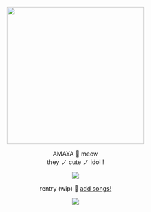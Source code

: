 <p align="center"> <img src="https://i.postimg.cc/SR0STfjm/mako.png" width="320" </p> 

 <p align="center"> AMAYA 🎀 meow <br> they ノ cute ノ idol !

 <p align="center"> <img src="https://i.postimg.cc/cJ6cYnP4/divider-4-missing-creds.png" </p>

<div align="center">

rentry (wip) 🩵 [add songs!](https://open.spotify.com/playlist/2AJy7bSw1rNN8yrxH8u2qd?si=0AzZdTJsSOG_NjFk_9fQSw&pt=a6a5ccd94d816d78db772caa5917700d&pi=aEeEBpphTKa1t)

<p align="center"> <img src="https://i.postimg.cc/g0NfJ0G4/blinkie-2-from-watermelon-crd-co.gif">
